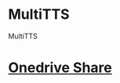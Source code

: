 # MultiTTS
MultiTTS

# [Onedrive Share](https://onedrive.live.com/?authkey=%21AN%5F6rYIO7Xjxp30&id=BF73CB1EA434A13B%21361426&cid=BF73CB1EA434A13B)
